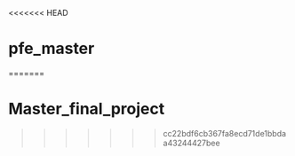 <<<<<<< HEAD
# pfe_master
=======
# Master_final_project
>>>>>>> cc22bdf6cb367fa8ecd71de1bbdaa43244427bee
